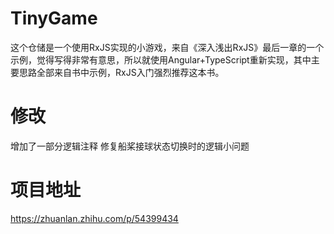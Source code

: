 # TinyGame 
这个仓储是一个使用RxJS实现的小游戏，来自《深入浅出RxJS》最后一章的一个示例，觉得写得非常有意思，所以就使用Angular+TypeScript重新实现，其中主要思路全部来自书中示例，RxJS入门强烈推荐这本书。

# 修改
增加了一部分逻辑注释
修复船桨接球状态切换时的逻辑小问题

# 项目地址

https://zhuanlan.zhihu.com/p/54399434
